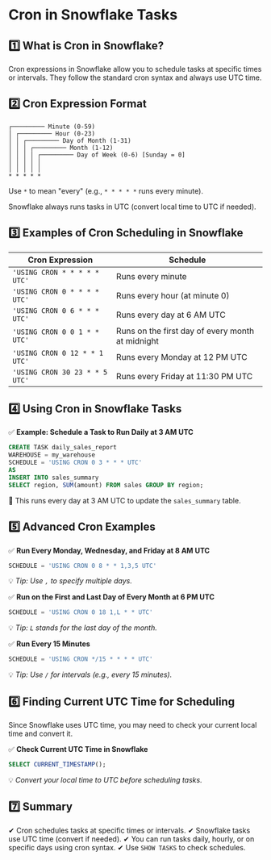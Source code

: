 # Cron in Snowflake Tasks

## 1️⃣ What is Cron in Snowflake?
Cron expressions in Snowflake allow you to schedule tasks at specific times or intervals. They follow the standard cron syntax and always use UTC time.

## 2️⃣ Cron Expression Format
```
┌───────── Minute (0-59)
│ ┌───────── Hour (0-23)
│ │ ┌───────── Day of Month (1-31)
│ │ │ ┌───────── Month (1-12)
│ │ │ │ ┌───────── Day of Week (0-6) [Sunday = 0]
│ │ │ │ │
│ │ │ │ │
* * * * * 
```
Use `*` to mean "every" (e.g., `* * * * *` runs every minute).

Snowflake always runs tasks in UTC (convert local time to UTC if needed).

## 3️⃣ Examples of Cron Scheduling in Snowflake

| Cron Expression                 | Schedule                                     |
|----------------------------------|----------------------------------------------|
| `'USING CRON * * * * * UTC'`    | Runs every minute                           |
| `'USING CRON 0 * * * * UTC'`    | Runs every hour (at minute 0)               |
| `'USING CRON 0 6 * * * UTC'`    | Runs every day at 6 AM UTC                  |
| `'USING CRON 0 0 1 * * UTC'`    | Runs on the first day of every month at midnight |
| `'USING CRON 0 12 * * 1 UTC'`   | Runs every Monday at 12 PM UTC              |
| `'USING CRON 30 23 * * 5 UTC'`  | Runs every Friday at 11:30 PM UTC           |

## 4️⃣ Using Cron in Snowflake Tasks
✅ **Example: Schedule a Task to Run Daily at 3 AM UTC**
```sql
CREATE TASK daily_sales_report
WAREHOUSE = my_warehouse
SCHEDULE = 'USING CRON 0 3 * * * UTC'
AS
INSERT INTO sales_summary 
SELECT region, SUM(amount) FROM sales GROUP BY region;
```
🔹 This runs every day at 3 AM UTC to update the `sales_summary` table.

## 5️⃣ Advanced Cron Examples
✅ **Run Every Monday, Wednesday, and Friday at 8 AM UTC**
```sql
SCHEDULE = 'USING CRON 0 8 * * 1,3,5 UTC'
```
💡 *Tip: Use `,` to specify multiple days.*

✅ **Run on the First and Last Day of Every Month at 6 PM UTC**
```sql
SCHEDULE = 'USING CRON 0 18 1,L * * UTC'
```
💡 *Tip: `L` stands for the last day of the month.*

✅ **Run Every 15 Minutes**
```sql
SCHEDULE = 'USING CRON */15 * * * * UTC'
```
💡 *Tip: Use `/` for intervals (e.g., every 15 minutes).*

## 6️⃣ Finding Current UTC Time for Scheduling
Since Snowflake uses UTC time, you may need to check your current local time and convert it.

✅ **Check Current UTC Time in Snowflake**
```sql
SELECT CURRENT_TIMESTAMP();
```
💡 *Convert your local time to UTC before scheduling tasks.*

## 7️⃣ Summary
✔ Cron schedules tasks at specific times or intervals.
✔ Snowflake tasks use UTC time (convert if needed).
✔ You can run tasks daily, hourly, or on specific days using cron syntax.
✔ Use `SHOW TASKS` to check schedules.

